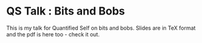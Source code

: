 QS Talk : Bits and Bobs
=======================

This is my talk for Quantified Self on bits and bobs. Slides are in TeX format and the pdf is here too - check it out.
